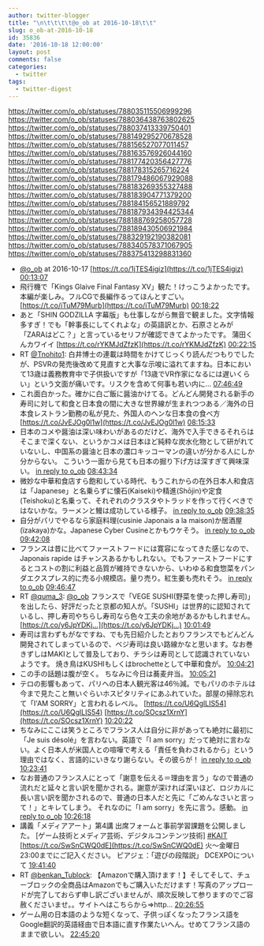 ```yaml
---
author: twitter-blogger
title: "\n\t\t\t\t@o_ob at 2016-10-18\t\t"
slug: o_ob-at-2016-10-18
id: 35836
date: '2016-10-18 12:00:00'
layout: post
comments: false
categories:
  - twitter
tags:
  - twitter-digest
---
```


https://twitter.com/o_ob/statuses/788035115506999296 https://twitter.com/o_ob/statuses/788036438763802625 https://twitter.com/o_ob/statuses/788037413339750401 https://twitter.com/o_ob/statuses/788149295270678528 https://twitter.com/o_ob/statuses/788156527077011457 https://twitter.com/o_ob/statuses/788163576926044160 https://twitter.com/o_ob/statuses/788177420356427776 https://twitter.com/o_ob/statuses/788178315265716224 https://twitter.com/o_ob/statuses/788179486067929088 https://twitter.com/o_ob/statuses/788183269355327488 https://twitter.com/o_ob/statuses/788183904771379200 https://twitter.com/o_ob/statuses/788184156521889792 https://twitter.com/o_ob/statuses/788187934394425344 https://twitter.com/o_ob/statuses/788188769258057728 https://twitter.com/o_ob/statuses/788189430506921984 https://twitter.com/o_ob/statuses/788329192190382081 https://twitter.com/o_ob/statuses/788340578371067905 https://twitter.com/o_ob/statuses/788375413298831360  

*   [@o_ob](https://twitter.com/o_ob) at 2016-10-17 [https://t.co/1jTES4igiz](https://t.co/1jTES4igiz) [00:13:07](https://twitter.com/o_ob/statuses/788035115506999296)
*   飛行機で「Kings Glaive Final Fantasy XV」観た！けっこうよかったです。本編が楽しみ。フルCGで長編作るってほんとすごい。 [https://t.co/iTuM79Murb](https://t.co/iTuM79Murb) [00:18:22](https://twitter.com/o_ob/statuses/788036438763802625)
*   あと「SHIN GODZILLA 字幕版」も仕事しながら無音で観ました。文字情報多すぎ！でも「幹事長にしてくれよな」の英語訳とか、石原さとみが「ZARAはどこ？」と言っているセリフが確認できてよかったです。 蒲田くんカワイイ [https://t.co/rYKMJdZfzK](https://t.co/rYKMJdZfzK) [00:22:15](https://twitter.com/o_ob/statuses/788037413339750401)
*   RT [@Tnohito1](https://twitter.com/Tnohito1): 白井博士の連載は時間をかけてじっくり読んだつもりでしたが、PSVRの発売後改めて見直すと大事な示唆に溢れてますね。日本において13歳は義務教育中で子供扱いですが「13歳でVR作家になるには遅いくらい」という文面が痛いです。リスクを含めて何事も若い内に… [07:46:49](https://twitter.com/o_ob/statuses/788149295270678528)
*   これ面白かった。確かに白ご飯に醤油かけてる。どんどん開発される新手の寿司に対して和食と日本食の間に大きな世界線が生まれつつある／海外の日本食レストラン勤務の私が見た、外国人のヘンな日本食の食べ方 [https://t.co/JvEJOg0l1w](https://t.co/JvEJOg0l1w) [08:15:33](https://twitter.com/o_ob/statuses/788156527077011457)
*   日本のコメや醤油は深い味わいがあるのだけど、海外で入手できるそれらはそこまで深くない、というかコメは日本ほど純粋な炭水化物として研がれていないし、中国系の醤油と日本の濃口キッコーマンの違いが分かる人にしか分からない。 こういう一面から見ても日本の掘り下げ方は深すぎて興味深い。 [in reply to o_ob](https://twitter.com/o_ob/statuses/788156527077011457) [08:43:34](https://twitter.com/o_ob/statuses/788163576926044160)
*   微妙な中華和食店すら飽和している時代、もうこれからの在外日本人和食店は「Japanese」と名乗らずに懐石(Kaiseki)や精進(Shōjin)や定食(Teishoku)と名乗って、それぞれのクラスタやトラッドを作って行くべきではないかな。ラーメンと鰻は成功している様子。 [in reply to o_ob](https://twitter.com/o_ob/statuses/788163576926044160) [09:38:35](https://twitter.com/o_ob/statuses/788177420356427776)
*   自分がパリでやるなら家庭料理(cusinie Japonais a la maison)か居酒屋(ïzakaya)かな。Japanese Cyber Cusineとかもウケそう。 [in reply to o_ob](https://twitter.com/o_ob/statuses/788177420356427776) [09:42:08](https://twitter.com/o_ob/statuses/788178315265716224)
*   フランスは昔に比べてファーストフードには寛容になってきた感じなので、Japonais rapide はチャンスあるかもしれない。でもファーストフードにするとコストの割に利益と品質が維持できないから、いわゆる和食惣菜をパンダエクスプレス的に売る小規模店。量り売り。紅生姜も売れそう。 [in reply to o_ob](https://twitter.com/o_ob/statuses/788178315265716224) [09:46:47](https://twitter.com/o_ob/statuses/788179486067929088)
*   RT [@quma_3](https://twitter.com/quma_3): [@o_ob](https://twitter.com/o_ob) フランスで「VEGE SUSHI(野菜を使った押し寿司)」を出したら、好評だったと京都の知人が。「SUSHI」は世界的に認知されているし、押し寿司やちらし寿司なら色々工夫の余地があるかもしれません。 [https://t.co/y6JpYDKj…](https://t.co/y6JpYDKj…) [10:01:49](https://twitter.com/o_ob/statuses/788183269355327488)
*   寿司は言わずもがなですね、でも先日紹介したとおりフランスでもどんどん開発されてしまっているので、ベジ寿司は良い路線かなと思います。なお巻きずしはMAKIとして普及しており、チラシは寿司として認識されていないようです。 焼き鳥はKUSHIもしくはbrochetteとして中華和食が。 [10:04:21](https://twitter.com/o_ob/statuses/788183904771379200)
*   この手の話題は腹が空く。 ちなみに今日は蕎麦弁当。 [10:05:21](https://twitter.com/o_ob/statuses/788184156521889792)
*   テロの影響もあって、パリへの日本人観光客は46％減。でもパリのホテルは今まで見たこと無いぐらいホスピタリティにあふれていた。部屋の掃除忘れて「I'AM SORRY」と言われるレベル。 [https://t.co/U6QglLIS54](https://t.co/U6QglLIS54) [https://t.co/SOcsz1XrnY](https://t.co/SOcsz1XrnY) [10:20:22](https://twitter.com/o_ob/statuses/788187934394425344)
*   ちなみにここは笑うところでフランス人は自分に非があっても絶対に最初に「Je suis désolé」を言わない。英語で「I am sorry」だって絶対に言わない。よく日本人が米国人との喧嘩で考える「責任を負わされるから」という理由ではなく、言語的にいきなり謝らない。その彼らが！ [in reply to o_ob](https://twitter.com/o_ob/statuses/788187934394425344) [10:23:41](https://twitter.com/o_ob/statuses/788188769258057728)
*   なお普通のフランス人にとって「謝意を伝える＝理由を言う」なので普通の流れだと延々と言い訳を聞かされる。謝意が深ければ深いほど、ロジカルに長い言い訳を聞かされるので、普通の日本人だと先に「ごめんなさいと言って！」とキレてしまう。 それなのに「I am sorry」を先に言う。感動。 [in reply to o_ob](https://twitter.com/o_ob/statuses/788188769258057728) [10:26:18](https://twitter.com/o_ob/statuses/788189430506921984)
*   講義「メディアアート」第4講 出席フォームと事前学習課題を公開しました。 [ゲーム技術とメディア芸術、デジタルコンテンツ技術] [#KAIT](https://twitter.com/search?q=%23KAIT&src=hash) [https://t.co/SwSnCWQ0dE](https://t.co/SwSnCWQ0dE) 火〜金曜日23:00までにご記入ください。 ピアジェ：「遊びの段階説」 DCEXPOについて [19:41:40](https://twitter.com/o_ob/statuses/788329192190382081)
*   RT [@benkan_Tublock](https://twitter.com/benkan_Tublock): 【Amazonで購入頂けます！】そしてそして、チューブロックの全商品はAmazonでもご購入いただけます！写真のアップロードが完了しておらず申し訳ございませんが、順次反映して参りますのでご容赦くださいませ。。サイトへはこちらから⇒http… [20:26:55](https://twitter.com/o_ob/statuses/788340578371067905)
*   ゲーム用の日本語のような短くなって、子供っぽくなったフランス語をGoogle翻訳的英語経由で日本語に直す作業たいへん。せめてフランス語のままで欲しい。 [22:45:20](https://twitter.com/o_ob/statuses/788375413298831360)